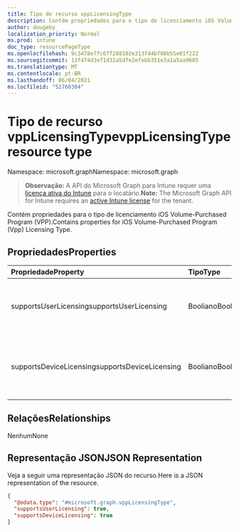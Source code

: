```yaml
---
title: Tipo de recurso vppLicensingType
description: Contém propriedades para o tipo de licenciamento iOS Volume-Purchased Program (VPP).
author: dougeby
localization_priority: Normal
ms.prod: intune
doc_type: resourcePageType
ms.openlocfilehash: 9c3478e7fc67f288102e313f44bf08b55e01f222
ms.sourcegitcommit: 13f474d3e71d32a5dfe2efebb351e3a1a5aa9685
ms.translationtype: MT
ms.contentlocale: pt-BR
ms.lasthandoff: 06/04/2021
ms.locfileid: "52760304"
---
```

# <a name="vpplicensingtype-resource-type"></a><span data-ttu-id="ed6c1-103">Tipo de recurso vppLicensingType</span><span class="sxs-lookup"><span data-stu-id="ed6c1-103">vppLicensingType resource type</span></span>

<span data-ttu-id="ed6c1-104">Namespace: microsoft.graph</span><span class="sxs-lookup"><span data-stu-id="ed6c1-104">Namespace: microsoft.graph</span></span>

> <span data-ttu-id="ed6c1-105">**Observação:** A API do Microsoft Graph para Intune requer uma [licença ativa do Intune](https://go.microsoft.com/fwlink/?linkid=839381) para o locatário.</span><span class="sxs-lookup"><span data-stu-id="ed6c1-105">**Note:** The Microsoft Graph API for Intune requires an [active Intune license](https://go.microsoft.com/fwlink/?linkid=839381) for the tenant.</span></span>

<span data-ttu-id="ed6c1-106">Contém propriedades para o tipo de licenciamento iOS Volume-Purchased Program (VPP).</span><span class="sxs-lookup"><span data-stu-id="ed6c1-106">Contains properties for iOS Volume-Purchased Program (Vpp) Licensing Type.</span></span>

## <a name="properties"></a><span data-ttu-id="ed6c1-107">Propriedades</span><span class="sxs-lookup"><span data-stu-id="ed6c1-107">Properties</span></span>
|<span data-ttu-id="ed6c1-108">Propriedade</span><span class="sxs-lookup"><span data-stu-id="ed6c1-108">Property</span></span>|<span data-ttu-id="ed6c1-109">Tipo</span><span class="sxs-lookup"><span data-stu-id="ed6c1-109">Type</span></span>|<span data-ttu-id="ed6c1-110">Descrição</span><span class="sxs-lookup"><span data-stu-id="ed6c1-110">Description</span></span>|
|:---|:---|:---|
|<span data-ttu-id="ed6c1-111">supportsUserLicensing</span><span class="sxs-lookup"><span data-stu-id="ed6c1-111">supportsUserLicensing</span></span>|<span data-ttu-id="ed6c1-112">Booliano</span><span class="sxs-lookup"><span data-stu-id="ed6c1-112">Boolean</span></span>|<span data-ttu-id="ed6c1-113">Se o programa dá suporte ao tipo de licença do usuário.</span><span class="sxs-lookup"><span data-stu-id="ed6c1-113">Whether the program supports the user licensing type.</span></span>|
|<span data-ttu-id="ed6c1-114">supportsDeviceLicensing</span><span class="sxs-lookup"><span data-stu-id="ed6c1-114">supportsDeviceLicensing</span></span>|<span data-ttu-id="ed6c1-115">Booliano</span><span class="sxs-lookup"><span data-stu-id="ed6c1-115">Boolean</span></span>|<span data-ttu-id="ed6c1-116">Se o programa dá suporte ao tipo de licenciamento do dispositivo.</span><span class="sxs-lookup"><span data-stu-id="ed6c1-116">Whether the program supports the device licensing type.</span></span>|

## <a name="relationships"></a><span data-ttu-id="ed6c1-117">Relações</span><span class="sxs-lookup"><span data-stu-id="ed6c1-117">Relationships</span></span>
<span data-ttu-id="ed6c1-118">Nenhum</span><span class="sxs-lookup"><span data-stu-id="ed6c1-118">None</span></span>

## <a name="json-representation"></a><span data-ttu-id="ed6c1-119">Representação JSON</span><span class="sxs-lookup"><span data-stu-id="ed6c1-119">JSON Representation</span></span>
<span data-ttu-id="ed6c1-120">Veja a seguir uma representação JSON do recurso.</span><span class="sxs-lookup"><span data-stu-id="ed6c1-120">Here is a JSON representation of the resource.</span></span>
<!-- {
  "blockType": "resource",
  "@odata.type": "microsoft.graph.vppLicensingType"
}
-->
``` json
{
  "@odata.type": "#microsoft.graph.vppLicensingType",
  "supportsUserLicensing": true,
  "supportsDeviceLicensing": true
}
```




